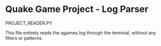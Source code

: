 # Quake Game Project - Log Parser

PROJECT_READER.PY

This file entirely reads the qgames.log through the terminal, without any filters or patterns.
